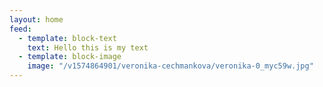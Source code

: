 ```yaml
---
layout: home
feed:
  - template: block-text
    text: Hello this is my text
  - template: block-image
    image: "/v1574864901/veronika-cechmankova/veronika-0_myc59w.jpg"
---
```

